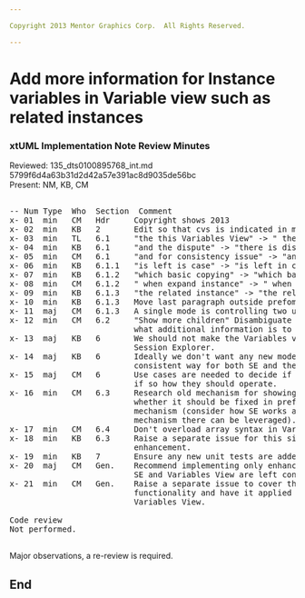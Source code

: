 ```yaml
---

Copyright 2013 Mentor Graphics Corp.  All Rights Reserved.

---
```


# Add more information for Instance variables in Variable view such as related instances
### xtUML Implementation Note Review Minutes

Reviewed:  135_dts0100895768_int.md   5799f6d4a63b31d2d42a57e391ac8d9035de56bc   
Present:  NM, KB, CM

<pre>

-- Num Type  Who  Section  Comment
x- 01  min   CM   Hdr     Copyright shows 2013
x- 02  min   KB   2       Edit so that cvs is indicated in markdown.
x- 03  min   TL   6.1     "the this Variables View" -> " the Variables View"
x- 04  min   KB   6.1     "and the dispute" -> "there is dispute"
x- 05  min   CM   6.1     "and for consistency issue" -> "and for backwards compatibility"
x- 06  min   KB   6.1.1   "is left is case" -> "is left in case"
x- 07  min   KB   6.1.2   "which basic copying" -> "which basically means copying"
x- 08  min   CM   6.1.2   " when expand instance" -> " when expanding instance"
x- 09  min   KB   6.1.3   "the related instance" -> "the related instances"
x- 10  min   KB   6.1.3   Move last paragraph outside prefomatted box
x- 11  maj   CM   6.1.3   A single mode is controlling two unrelated features.
x- 12  min   CM   6.2     "Show more children" Disambiguate this statement by explaining
                          what additional information is to be shown.
x- 13  maj   KB   6       We should not make the Variables view behave differently than the
                          Session Explorer.
x- 14  maj   KB   6       Ideally we don't want any new modes or preferences, just one
                          consistent way for both SE and the Variables View to operate.
x- 15  maj   CM   6       Use cases are needed to decide if multiple modes are needed and
                          if so how they should operate.
x- 16  min   CM   6.3     Research old mechanism for showing referential values and assess
                          whether it should be fixed in preference to creating a new different
                          mechanism (consider how SE works and if the referential display
                          mechanism there can be leveraged).
x- 17  min   CM   6.4     Don't overload array syntax in Variables View.
x- 18  min   KB   6.3     Raise a separate issue for this since it is a bug rather than an
                          enhancement.
x- 19  min   KB   7       Ensure any new unit tests are added to Verifier test suite 2.
x- 20  maj   CM   Gen.    Recommend implementing only enhanced mode (6.1.2) for now so that
                          SE and Variables View are left consistent.
x- 21  min   CM   Gen.    Raise a separate issue to cover the rest of the enhanced
                          functionality and have it applied to both Session Explorer and the
                          Variables View.

Code review
Not performed.

</pre>
   
Major observations, a re-review is required.


End
---

